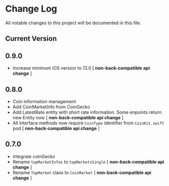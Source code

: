 # Change Log
All notable changes to this project will be documented in this file.

## Current Version

## 0.9.0

* Increase minimum iOS version to 13.0 [ **non-back-compatible api change** ]

## 0.8.0

* Coin information management
* Add CoinMarketInfo from CoinGecko
* Add LatestRate entity with short rate information. Some enpoints return new Entity now [ **non-back-compatible api change** ]
* All interface methods now require `CoinType` identifier from `CoinKit.swift` pod [ **non-back-compatible api change** ]

## 0.7.0

* Integrate coinGecko
* Rename `topMarketInfos` to `topMarketsSingle` [ **non-back-compatible api change** ]
* Rename `TopMarket` class to `CoinMarket` [ **non-back-compatible api change** ]

